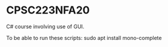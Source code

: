 # CPSC223NFA20
 C# course involving use of GUI.

To be able to run these scripts:
sudo apt install mono-complete
